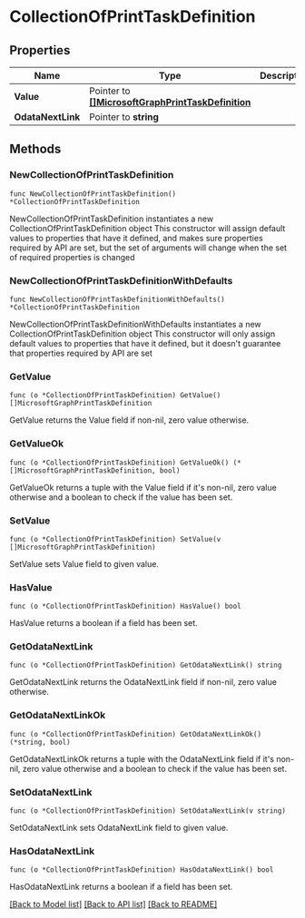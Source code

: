 # CollectionOfPrintTaskDefinition

## Properties

Name | Type | Description | Notes
------------ | ------------- | ------------- | -------------
**Value** | Pointer to [**[]MicrosoftGraphPrintTaskDefinition**](MicrosoftGraphPrintTaskDefinition.md) |  | [optional] 
**OdataNextLink** | Pointer to **string** |  | [optional] 

## Methods

### NewCollectionOfPrintTaskDefinition

`func NewCollectionOfPrintTaskDefinition() *CollectionOfPrintTaskDefinition`

NewCollectionOfPrintTaskDefinition instantiates a new CollectionOfPrintTaskDefinition object
This constructor will assign default values to properties that have it defined,
and makes sure properties required by API are set, but the set of arguments
will change when the set of required properties is changed

### NewCollectionOfPrintTaskDefinitionWithDefaults

`func NewCollectionOfPrintTaskDefinitionWithDefaults() *CollectionOfPrintTaskDefinition`

NewCollectionOfPrintTaskDefinitionWithDefaults instantiates a new CollectionOfPrintTaskDefinition object
This constructor will only assign default values to properties that have it defined,
but it doesn't guarantee that properties required by API are set

### GetValue

`func (o *CollectionOfPrintTaskDefinition) GetValue() []MicrosoftGraphPrintTaskDefinition`

GetValue returns the Value field if non-nil, zero value otherwise.

### GetValueOk

`func (o *CollectionOfPrintTaskDefinition) GetValueOk() (*[]MicrosoftGraphPrintTaskDefinition, bool)`

GetValueOk returns a tuple with the Value field if it's non-nil, zero value otherwise
and a boolean to check if the value has been set.

### SetValue

`func (o *CollectionOfPrintTaskDefinition) SetValue(v []MicrosoftGraphPrintTaskDefinition)`

SetValue sets Value field to given value.

### HasValue

`func (o *CollectionOfPrintTaskDefinition) HasValue() bool`

HasValue returns a boolean if a field has been set.

### GetOdataNextLink

`func (o *CollectionOfPrintTaskDefinition) GetOdataNextLink() string`

GetOdataNextLink returns the OdataNextLink field if non-nil, zero value otherwise.

### GetOdataNextLinkOk

`func (o *CollectionOfPrintTaskDefinition) GetOdataNextLinkOk() (*string, bool)`

GetOdataNextLinkOk returns a tuple with the OdataNextLink field if it's non-nil, zero value otherwise
and a boolean to check if the value has been set.

### SetOdataNextLink

`func (o *CollectionOfPrintTaskDefinition) SetOdataNextLink(v string)`

SetOdataNextLink sets OdataNextLink field to given value.

### HasOdataNextLink

`func (o *CollectionOfPrintTaskDefinition) HasOdataNextLink() bool`

HasOdataNextLink returns a boolean if a field has been set.


[[Back to Model list]](../README.md#documentation-for-models) [[Back to API list]](../README.md#documentation-for-api-endpoints) [[Back to README]](../README.md)


